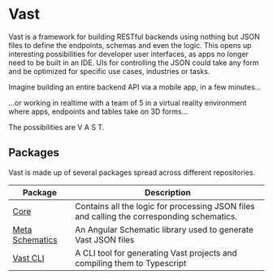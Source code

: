 # Vast

Vast is a framework for building RESTful backends using nothing but JSON files to define the endpoints, schemas and even the logic. This opens up interesting possibilities for developer user interfaces, as apps no longer need to be built in an IDE. UIs for controlling the JSON could take any form and be optimized for specific use cases, industries or tasks. 

Imagine building an entire backend API via a mobile app, in a few minutes...

...or working in realtime with a team of 5 in a virtual reality environment where apps, endpoints and tables take on 3D forms...

The possibilities are V A S T.


## Packages  
Vast is made up of several packages spread across different repositories.

| Package | Description        |
|---------|--------------------|
| [Core](https://github.com/vast-dev/vast) | Contains all the logic for processing JSON files and calling the corresponding schematics. |
| [Meta Schematics](https://github.com/vast-dev/vast-cli) | An Angular Schematic library used to generate Vast JSON files |
| [Vast CLI](https://github.com/vast-dev/vast-cli) | A CLI tool for generating Vast projects and compiling them to Typescript |
